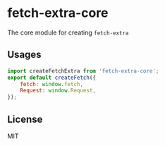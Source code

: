 # fetch-extra-core

The core module for creating `fetch-extra`

## Usages

```js
import createFetchExtra from 'fetch-extra-core';
export default createFetch({
	fetch: window.fetch,
	Request: window.Request,
});
```

## License

MIT
